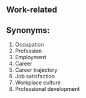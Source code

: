 
## Work-related

## Synonyms:

1. Occupation
2. Profession
3. Employment
4. Career
5. Career trajectory 
6. Job satisfaction
7. Workplace culture
8. Professional development 
